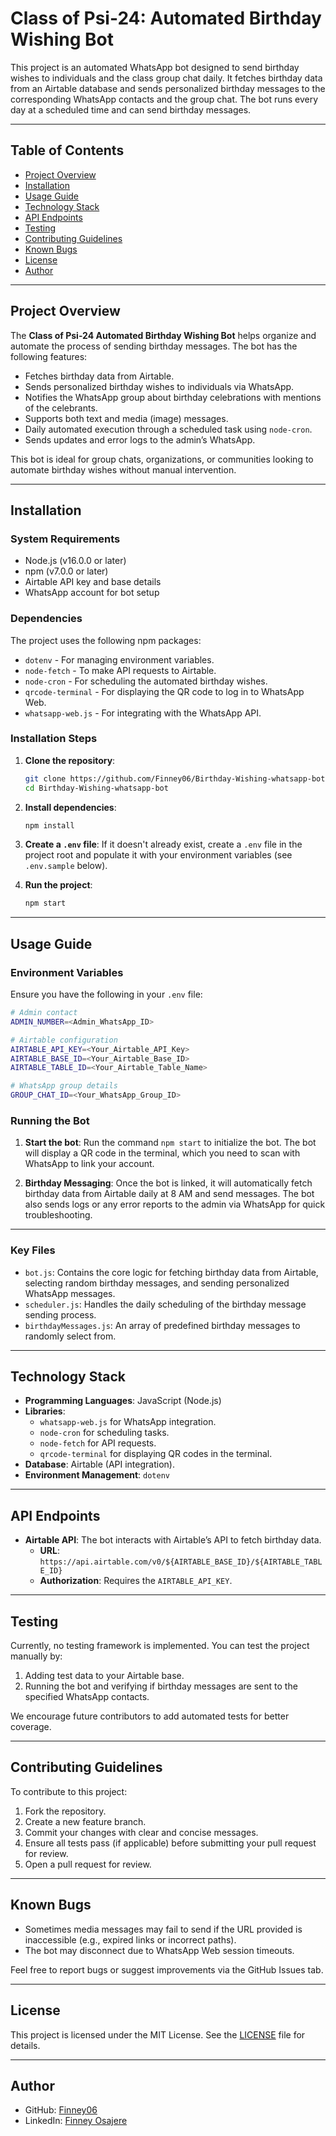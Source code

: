 
# Class of Psi-24: Automated Birthday Wishing Bot

This project is an automated WhatsApp bot designed to send birthday wishes to individuals and the class group chat daily. It fetches birthday data from an Airtable database and sends personalized birthday messages to the corresponding WhatsApp contacts and the group chat. The bot runs every day at a scheduled time and can send birthday messages.

---

## Table of Contents

- [Project Overview](#project-overview)
- [Installation](#installation)
- [Usage Guide](#usage-guide)
- [Technology Stack](#technology-stack)
- [API Endpoints](#api-endpoints)
- [Testing](#testing)
- [Contributing Guidelines](#contributing-guidelines)
- [Known Bugs](#known-bugs)
- [License](#license)
- [Author](#author)

---

## Project Overview

The **Class of Psi-24 Automated Birthday Wishing Bot** helps organize and automate the process of sending birthday messages. The bot has the following features:

- Fetches birthday data from Airtable.
- Sends personalized birthday wishes to individuals via WhatsApp.
- Notifies the WhatsApp group about birthday celebrations with mentions of the celebrants.
- Supports both text and media (image) messages.
- Daily automated execution through a scheduled task using `node-cron`.
- Sends updates and error logs to the admin’s WhatsApp.

This bot is ideal for group chats, organizations, or communities looking to automate birthday wishes without manual intervention.

---

## Installation

### System Requirements

- Node.js (v16.0.0 or later)
- npm (v7.0.0 or later)
- Airtable API key and base details
- WhatsApp account for bot setup

### Dependencies

The project uses the following npm packages:
- `dotenv` - For managing environment variables.
- `node-fetch` - To make API requests to Airtable.
- `node-cron` - For scheduling the automated birthday wishes.
- `qrcode-terminal` - For displaying the QR code to log in to WhatsApp Web.
- `whatsapp-web.js` - For integrating with the WhatsApp API.

### Installation Steps

1. **Clone the repository**:
   ```bash
   git clone https://github.com/Finney06/Birthday-Wishing-whatsapp-bot.git
   cd Birthday-Wishing-whatsapp-bot
   ```

2. **Install dependencies**:
   ```bash
   npm install
   ```

3. **Create a `.env` file**: If it doesn't already exist, create a `.env` file in the project root and populate it with your environment variables (see `.env.sample` below).

4. **Run the project**:
   ```bash
   npm start
   ```

---

## Usage Guide

### Environment Variables

Ensure you have the following in your `.env` file:

```bash
# Admin contact
ADMIN_NUMBER=<Admin_WhatsApp_ID>

# Airtable configuration
AIRTABLE_API_KEY=<Your_Airtable_API_Key>
AIRTABLE_BASE_ID=<Your_Airtable_Base_ID>
AIRTABLE_TABLE_ID=<Your_Airtable_Table_Name>

# WhatsApp group details
GROUP_CHAT_ID=<Your_WhatsApp_Group_ID>
```

### Running the Bot

1. **Start the bot**: Run the command `npm start` to initialize the bot. The bot will display a QR code in the terminal, which you need to scan with WhatsApp to link your account.

2. **Birthday Messaging**: Once the bot is linked, it will automatically fetch birthday data from Airtable daily at 8 AM and send messages. The bot also sends logs or any error reports to the admin via WhatsApp for quick troubleshooting.

---

### Key Files

- `bot.js`: Contains the core logic for fetching birthday data from Airtable, selecting random birthday messages, and sending personalized WhatsApp messages.
- `scheduler.js`: Handles the daily scheduling of the birthday message sending process.
- `birthdayMessages.js`: An array of predefined birthday messages to randomly select from.

---

## Technology Stack

- **Programming Languages**: JavaScript (Node.js)
- **Libraries**:
  - `whatsapp-web.js` for WhatsApp integration.
  - `node-cron` for scheduling tasks.
  - `node-fetch` for API requests.
  - `qrcode-terminal` for displaying QR codes in the terminal.
- **Database**: Airtable (API integration).
- **Environment Management**: `dotenv`

---

## API Endpoints

- **Airtable API**: The bot interacts with Airtable’s API to fetch birthday data.
  - **URL**: `https://api.airtable.com/v0/${AIRTABLE_BASE_ID}/${AIRTABLE_TABLE_ID}`
  - **Authorization**: Requires the `AIRTABLE_API_KEY`.

---

## Testing

Currently, no testing framework is implemented. You can test the project manually by:

1. Adding test data to your Airtable base.
2. Running the bot and verifying if birthday messages are sent to the specified WhatsApp contacts.

We encourage future contributors to add automated tests for better coverage.

---

## Contributing Guidelines

To contribute to this project:
1. Fork the repository.
2. Create a new feature branch.
3. Commit your changes with clear and concise messages.
4. Ensure all tests pass (if applicable) before submitting your pull request for review.
5. Open a pull request for review.

---

## Known Bugs

- Sometimes media messages may fail to send if the URL provided is inaccessible (e.g., expired links or incorrect paths).
- The bot may disconnect due to WhatsApp Web session timeouts.

Feel free to report bugs or suggest improvements via the GitHub Issues tab.

---

## License

This project is licensed under the MIT License. See the [LICENSE](LICENSE) file for details.

---

## Author

- GitHub: [Finney06](https://github.com/Finney06)
- LinkedIn: [Finney Osajere](https://www.linkedin.com/in/finney-osajere-39530a247/)
